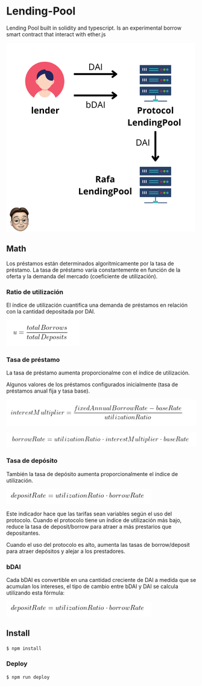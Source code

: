 # Lending-Pool

Lending Pool built in solidity and typescript. Is an experimental borrow smart contract that interact with ether.js

![Little arquitecture](https://github.com/RafaBlockDev/Lending-Pool/blob/main/client/img/Image.png)

## Math

Los préstamos están determinados algorítmicamente por la tasa de préstamo. La tasa de préstamo varía constantemente en función de la oferta y la demanda del mercado (coeficiente de utilización).

### Ratio de utilización

El índice de utilización cuantifica una demanda de préstamos en relación con la cantidad depositada por DAI.

![Fórmula](https://github.com/RafaBlockDev/Lending-Pool/blob/main/client/img/ratioUse.png)

### Tasa de préstamo

La tasa de préstamo aumenta proporcionalme con el índice de utilización.

Algunos valores de los préstamos configurados inicialmente (tasa de préstamos anual fija y tasa base).

![interestMultiplier](https://github.com/RafaBlockDev/Lending-Pool/blob/main/client/img/interestMultiplier.png)

![borrowRate](https://github.com/RafaBlockDev/Lending-Pool/blob/main/client/img/borrowRate.png)

### Tasa de depósito

También la tasa de depósito aumenta proporcionalmente el índice de utilización.

![depositRate](https://github.com/RafaBlockDev/Lending-Pool/blob/main/client/img/depositRate.png)

Este indicador hace que las tarifas sean variables según el uso del protocolo. Cuando el protocolo tiene un índice de utilización más bajo, reduce la tasa de deposit/borrow para atraer a más prestarios que depositantes.

Cuando el uso del protocolo es alto, aumenta las tasas de borrow/deposit para atraer depósitos y alejar a los prestadores.

### bDAI

Cada bDAI es convertible en una cantidad creciente de DAI a medida que se acumulan los intereses, el tipo de cambio entre bDAI y DAI se calcula utilizando esta fórmula:

![bDAI](https://github.com/RafaBlockDev/Lending-Pool/blob/main/client/img/bDAI.png)

## Install

`$ npm install`

### Deploy

`$ npm run deploy`
